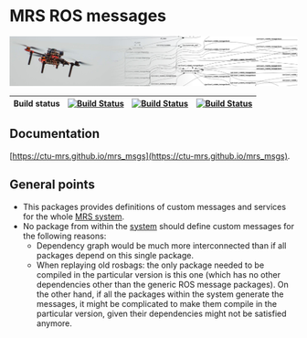 # MRS ROS messages

![](.fig/thumbnail.jpg)

| Build status | [![Build Status](https://github.com/ctu-mrs/mrs_msgs/workflows/Melodic/badge.svg)](https://github.com/ctu-mrs/mrs_msgs/actions) | [![Build Status](https://github.com/ctu-mrs/mrs_msgs/workflows/Noetic/badge.svg)](https://github.com/ctu-mrs/mrs_simulation/actions) | [![Build Status](https://github.com/ctu-mrs/mrs_msgs/workflows/Docs/badge.svg)](https://github.com/ctu-mrs/mrs_simulation/actions) |
|--------------|---------------------------------------------------------------------------------------------------------------------------------|--------------------------------------------------------------------------------------------------------------------------------------|------------------------------------------------------------------------------------------------------------------------------------|

## Documentation

[https://ctu-mrs.github.io/mrs_msgs](https://ctu-mrs.github.io/mrs_msgs).

## General points

* This packages provides definitions of custom messages and services for the whole [MRS system](https://github.com/ctu-mrs/mrs_uav_system).
* No package from within the [system](https://github.com/ctu-mrs/mrs_uav_system) should define custom messages for the following reasons:
  * Dependency graph would be much more interconnected than if all packages depend on this single package.
  * When replaying old rosbags: the only package needed to be compiled in the particular version is this one (which has no other dependencies other than the generic ROS message packages). On the other hand, if all the packages within the system generate the messages, it might be complicated to make them compile in the particular version, given their dependencies might not be satisfied anymore. 
